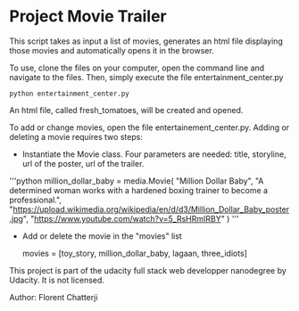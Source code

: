 # Project Movie Trailer


This script takes as input a list of movies, generates an html file displaying those movies and automatically opens it in the browser.

To use, clone the files on your computer, open the command line and navigate to the files. Then, simply execute the file entertainment_center.py

    python entertainment_center.py

An html file, called fresh_tomatoes, will be created and opened. 

To add or change movies, open the file entertainement_center.py. Adding or deleting a movie requires two steps:

* Instantiate the Movie class. Four parameters are needed: title, storyline, url of the poster, url of the trailer. 

'''python
    million_dollar_baby = media.Movie(
        "Million Dollar Baby",
        "A determined woman works with a hardened boxing trainer to become a professional.",
        "https://upload.wikimedia.org/wikipedia/en/d/d3/Million_Dollar_Baby_poster.jpg",
        "https://www.youtube.com/watch?v=5_RsHRmIRBY"
        )
'''

* Add or delete the movie in the "movies" list

    movies = [toy_story, million_dollar_baby, lagaan, three_idiots]

This project is part of the udacity full stack web developper nanodegree by Udacity. It is not licensed.


Author: Florent Chatterji
